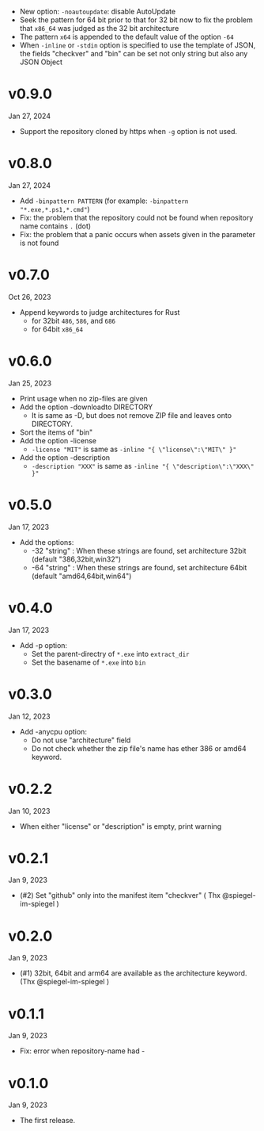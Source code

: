 - New option: `-noautoupdate`: disable AutoUpdate
- Seek the pattern for 64 bit prior to that for 32 bit now to fix the problem that `x86_64` was judged as the 32 bit architecture
- The pattern `x64` is appended to the default value of the option `-64`
- When `-inline` or `-stdin` option is specified to use the template of JSON, the fields "checkver" and "bin" can be set not only string but also any JSON Object

v0.9.0
======
Jan 27, 2024

- Support the repository cloned by https when `-g` option is not used.

v0.8.0
======
Jan 27, 2024

- Add `-binpattern PATTERN` (for example: `-binpattern "*.exe,*.ps1,*.cmd"`)
- Fix: the problem that the repository could not be found when repository name contains `.` (dot)
- Fix: the problem that a panic occurs when assets given in the parameter is not found

v0.7.0
======
Oct 26, 2023

- Append keywords to judge architectures for Rust
    - for 32bit `486`, `586`, and `686`
    - for 64bit `x86_64`

v0.6.0
======
Jan 25, 2023

- Print usage when no zip-files are given
- Add the option -downloadto DIRECTORY
    - It is same as -D, but does not remove ZIP file and leaves onto DIRECTORY.
- Sort the items of "bin"
- Add the option -license
    - `-license "MIT"` is same as `-inline "{ \"license\":\"MIT\" }"`
- Add the option -description
    - `-description "XXX"` is same as `-inline "{ \"description\":\"XXX\" }"`

v0.5.0
======
Jan 17, 2023

- Add the options:
    - -32 "string" : When these strings are found, set architecture 32bit (default "386,32bit,win32")
    - -64 "string" : When these strings are found, set architecture 64bit (default "amd64,64bit,win64")

v0.4.0
======
Jan 17, 2023

- Add -p option:
    - Set the parent-directry of `*.exe` into `extract_dir`
    - Set the basename of `*.exe` into `bin`

v0.3.0
======
Jan 12, 2023

- Add -anycpu option:
    - Do not use "architecture" field
    - Do not check whether the zip file's name has ether 386 or amd64 keyword.

v0.2.2
======
Jan 10, 2023

- When either "license" or "description" is empty, print warning

v0.2.1
======
Jan 9, 2023

- (#2) Set "github" only into the manifest item "checkver" ( Thx @spiegel-im-spiegel )

v0.2.0
======
Jan 9, 2023

- (#1) 32bit, 64bit and arm64 are available as the architecture keyword. (Thx @spiegel-im-spiegel )

v0.1.1
======
Jan 9, 2023

- Fix: error when repository-name had -

v0.1.0
======
Jan 9, 2023

- The first release.
